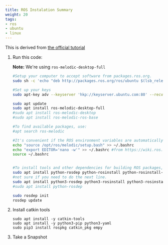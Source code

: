 ```yaml
---
title: ROS Instalation Summary
weight: 20
tags:
- ros
- ubuntu
- linux
---
```


This is derived from [the official tutorial](https://wiki.ros.org/melodic/Installation/Ubuntu)

1. Run this code:

    **Note:** We're using ```ros-melodic-desktop-full```

    ```bash
    #Setup your computer to accept software from packages.ros.org.
    sudo sh -c 'echo "deb http://packages.ros.org/ros/ubuntu $(lsb_release -sc) main" > /etc/apt/sources.list.d/ros-latest.list'

    #Set up your keys
    sudo apt-key adv --keyserver 'hkp://keyserver.ubuntu.com:80' --recv-key C1CF6E31E6BADE8868B172B4F42ED6FBAB17C654

    sudo apt update
    sudo apt install ros-melodic-desktop-full
    #sudo apt install ros-melodic-desktop
    #sudo apt install ros-melodic-ros-base

    #To find available packages, use:
    #apt search ros-melodic

    #It's convenient if the ROS environment variables are automatically added to your bash session every time a new shell is launched:
    echo "source /opt/ros/melodic/setup.bash" >> ~/.bashrc
    echo "export EDITOR='nano -w'" >> ~/.bashrc #from https://wiki.ros.org/ROS/Tutorials/UsingRosEd
    source ~/.bashrc


    #To install tools and other dependencies for building ROS packages, run:
    sudo apt install python-rosdep python-rosinstall python-rosinstall-generator python-wstool build-essential
    #not sure if you need to do the next line.
    sudo apt install python3-rosdep python3-rosinstall python3-rosinstall-generator python3-wstool build-essential
    #sudo apt install python-rosdep

    sudo rosdep init
    rosdep update
    ```
1. Install catkin tools

    ```
    sudo apt install -y catkin-tools
    sudo apt install -y python3-pip python3-yaml
    sudo pip3 install rospkg catkin_pkg empy

    ```

1. Take a Snapshot
